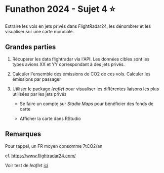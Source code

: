 # Funathon 2024 - Sujet 4 :star:

Extraire les vols en jets privés dans FlightRadar24, les dénombrer et les visualiser sur une carte mondiale.

## Grandes parties

1. Récupérer les data flightradar via l'API. Les données cibles sont les types avions XX et YY correspondant à des jets privés.

2. Calculer l'ensemble des émissions de CO2 de ces vols. Calculer les émissions par passager 

3. Utiliser le package _leaflet_ pour visualiser les différentes liaisons les plus utilisées par les jets privés

   - Se faire un compte sur _Stadia Maps_ pour bénéficier des fonds de carte

   - Afficher la carte dans RStudio

## Remarques 

Pour rappel, un FR moyen consomme 7tCO2/an

cf. https://www.flightradar24.com/

Voir test de _leaflet_ [ici](https://github.com/ThomLecha/TestDeDataVisualisation)


